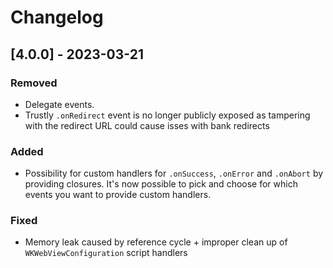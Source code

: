 # Changelog

## [4.0.0] - 2023-03-21

### Removed
- Delegate events. 
- Trustly `.onRedirect` event is no longer publicly exposed as tampering with the redirect URL could cause isses with bank redirects

### Added
- Possibility for custom handlers for `.onSuccess`, `.onError` and `.onAbort` by providing closures. It's now possible to pick and choose for which events you want to provide custom handlers.

### Fixed
- Memory leak caused by reference cycle + improper clean up  of `WKWebViewConfiguration` script handlers
